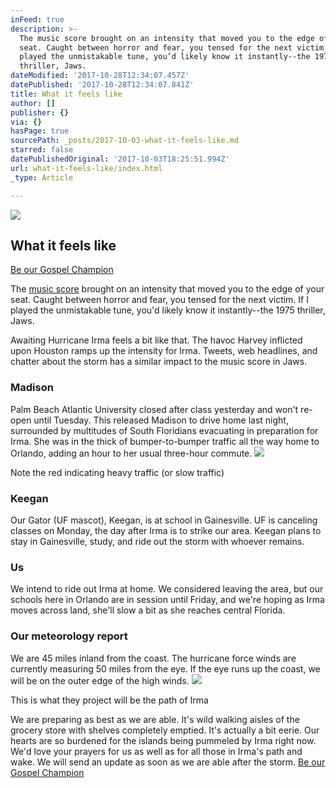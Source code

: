 ```yaml
---
inFeed: true
description: >-
  The music score brought on an intensity that moved you to the edge of your
  seat. Caught between horror and fear, you tensed for the next victim. If I
  played the unmistakable tune, you’d likely know it instantly--the 1975
  thriller, Jaws.
dateModified: '2017-10-28T12:34:07.457Z'
datePublished: '2017-10-28T12:34:07.841Z'
title: What it feels like
author: []
publisher: {}
via: {}
hasPage: true
sourcePath: _posts/2017-10-03-what-it-feels-like.md
starred: false
datePublishedOriginal: '2017-10-03T18:25:51.994Z'
url: what-it-feels-like/index.html
_type: Article

---
```

![](https://imgflo.herokuapp.com/graph/2b2431f8e7ba7b0/50d06329b8d5d6be46a308c7c94c6b26/croprotate.jpg?cropheight=498&cropwidth=400&degrees=0&input=https%3A%2F%2Fthe-grid-user-content.s3-us-west-2.amazonaws.com%2F2d80910c-2e06-482e-9b97-be2549c19b49.jpg&x=0&y=1)

## **What it feels like**
[Be our Gospel Champion][0]

The [music score][1] brought on an intensity that moved you to the edge of your seat. Caught between horror and fear, you tensed for the next victim. If I played the unmistakable tune, you'd likely know it instantly--the 1975 thriller, Jaws.

Awaiting Hurricane Irma feels a bit like that. The havoc Harvey inflicted upon Houston ramps up the intensity for Irma. Tweets, web headlines, and chatter about the storm has a similar impact to the music score in Jaws.

### Madison

Palm Beach Atlantic University closed after class yesterday and won't re-open until Tuesday. This released Madison to drive home last night, surrounded by multitudes of South Floridians evacuating in preparation for Irma. She was in the thick of bumper-to-bumper traffic all the way home to Orlando, adding an hour to her usual three-hour commute.
![](https://the-grid-user-content.s3-us-west-2.amazonaws.com/db6f6c16-903f-4e7a-889a-466afeb8d5bd.png)

Note the red indicating heavy traffic (or slow traffic)

### Keegan

Our Gator (UF mascot), Keegan, is at school in Gainesville. UF is canceling classes on Monday, the day after Irma is to strike our area. Keegan plans to stay in Gainesville, study, and ride out the storm with whoever remains.

### Us

We intend to ride out Irma at home. We considered leaving the area, but our schools here in Orlando are in session until Friday, and we're hoping as Irma moves across land, she'll slow a bit as she reaches central Florida.

### Our meteorology report

We are 45 miles inland from the coast. The hurricane force winds are currently measuring 50 miles from the eye. If the eye runs up the coast, we will be on the outer edge of the high winds.
![](https://the-grid-user-content.s3-us-west-2.amazonaws.com/b004454b-119f-4535-9363-a188f6102e25.png)

This is what they project will be the path of Irma

We are preparing as best as we are able. It's wild walking aisles of the grocery store with shelves completely emptied. It's actually a bit eerie. Our hearts are so burdened for the islands being pummeled by Irma right now. We'd love your prayers for us as well as for all those in Irma's path and wake. We will send an update as soon as we are able after the storm.
[Be our Gospel Champion][0]

[0]: https://give.cru.org/0258043
[1]: https://youtu.be/BX3bN5YeiQs